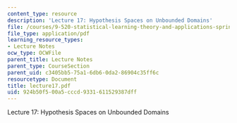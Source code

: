 ```yaml
---
content_type: resource
description: 'Lecture 17: Hypothesis Spaces on Unbounded Domains'
file: /courses/9-520-statistical-learning-theory-and-applications-spring-2003/924b50f500a5cccd9331611529387dff_lecture17.pdf
file_type: application/pdf
learning_resource_types:
- Lecture Notes
ocw_type: OCWFile
parent_title: Lecture Notes
parent_type: CourseSection
parent_uid: c3405bb5-75a1-6db6-0da2-86904c35ff6c
resourcetype: Document
title: lecture17.pdf
uid: 924b50f5-00a5-cccd-9331-611529387dff
---
```

Lecture 17: Hypothesis Spaces on Unbounded Domains

